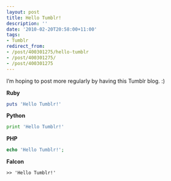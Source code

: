 ```yaml
---
layout: post
title: Hello Tumblr!
description: ''
date: '2010-02-20T20:58:00+11:00'
tags:
- Tumblr
redirect_from:
- /post/400301275/hello-tumblr
- /post/400301275/
- /post/400301275
---
```

I’m hoping to post more regularly by having this Tumblr blog. :)

**Ruby**

```ruby
puts 'Hello Tumblr!'
```

**Python**

```python
print 'Hello Tumblr!'
```

**PHP**

```php
echo 'Hello Tumblr!';
```

**Falcon**

```falcon
>> 'Hello Tumblr!'
```

